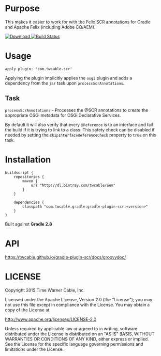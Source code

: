 # Purpose #

This makes it easier to work for with
[the Felix SCR annotations](https://felix.apache.org/documentation/subprojects/apache-felix-maven-scr-plugin/scr-annotations.html)
for Gradle and Apache Felix (including Adobe CQ/AEM).

[ ![Download](https://api.bintray.com/packages/twcable/aem/gradle-plugin-scr/images/download.svg) ](https://bintray.com/twcable/aem/gradle-plugin-scr/_latestVersion) [![Build Status](https://travis-ci.org/TWCable/gradle-plugin-scr.svg?branch=master)](https://travis-ci.org/TWCable/gradle-plugin-scr)

# Usage #

`apply plugin: 'com.twcable.scr'`

Applying the plugin implicitly applies the `osgi` plugin
  and adds a dependency from the `jar` task upon `processScrAnnotations`.

## Task ##

`processScrAnnotations` - Processes the @SCR annotations to create the appropriate OSGi metadata for OSGi
Declarative Services.
  
By default it will also verify that every `@Reference` is to an interface and fail the build if it is trying to link
to a class. This safety check can be disabled if needed by setting the `skipInterfaceReferenceCheck` property to
`true` on this task.

# Installation #

```
buildscript {
    repositories {
        maven {
            url "http://dl.bintray.com/twcable/aem"
        }
    }

    dependencies {
        classpath "com.twcable.gradle:gradle-plugin-scr:<version>"
    }
}
```

Built against **Gradle 2.8**

# API #

https://twcable.github.io/gradle-plugin-scr/docs/groovydoc/

# LICENSE

Copyright 2015 Time Warner Cable, Inc.

Licensed under the Apache License, Version 2.0 (the "License"); you may not use this file except in compliance
with the License. You may obtain a copy of the License at

http://www.apache.org/licenses/LICENSE-2.0

Unless required by applicable law or agreed to in writing, software distributed under the License is distributed on
an "AS IS" BASIS, WITHOUT WARRANTIES OR CONDITIONS OF ANY KIND, either express or implied. See the License for
the specific language governing permissions and limitations under the License.
